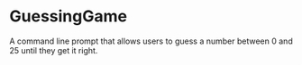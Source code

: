 # GuessingGame
A command line prompt that allows users to guess a number between 0 and 25 until they get it right.

